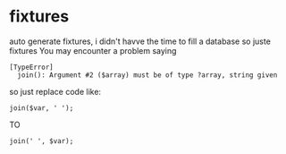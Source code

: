 # fixtures
auto generate fixtures, i didn't havve the time to fill a database so juste fixtures
You may encounter a problem saying 

```
[TypeError]                                                        
  join(): Argument #2 ($array) must be of type ?array, string given
```

so just replace code like: 

```
join($var, ' ');
```

TO 

```
join(' ', $var);
```